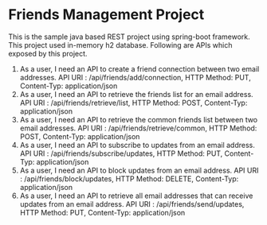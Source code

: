 # Friends Management Project
This is the sample java based REST project using spring-boot framework. This project used in-memory h2 database. Following are APIs which exposed by this project.

1. As a user, I need an API to create a friend connection between two email addresses.
	API URI : /api/friends/add/connection, HTTP Method: PUT, Content-Typ: application/json
2. As a user, I need an API to retrieve the friends list for an email address.
	API URI : /api/friends/retrieve/list, HTTP Method: POST, Content-Typ: application/json
3. As a user, I need an API to retrieve the common friends list between two email addresses.
	API URI : /api/friends/retrieve/common, HTTP Method: POST, Content-Typ: application/json
4. As a user, I need an API to subscribe to updates from an email address.
	API URI : /api/friends/subscribe/updates, HTTP Method: PUT, Content-Typ: application/json
5. As a user, I need an API to block updates from an email address.
	API URI : /api/friends/block/updates, HTTP Method: DELETE, Content-Typ: application/json
6. As a user, I need an API to retrieve all email addresses that can receive updates from an email address.
	API URI : /api/friends/send/updates, HTTP Method: PUT, Content-Typ: application/json
